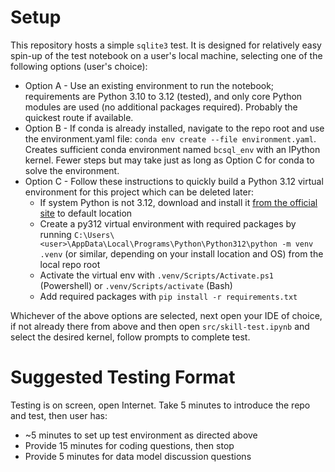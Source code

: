 # Setup
This repository hosts a simple `sqlite3` test. It is designed for relatively easy spin-up of the test notebook on a user's local machine, selecting one of the following options (user's choice):

-  Option A - Use an existing environment to run the notebook; requirements are Python 3.10 to 3.12 (tested), and only core Python modules are used (no additional packages required). Probably the quickest route if available.
-  Option B - If conda is already installed, navigate to the repo root and use the environment.yaml file: `conda env create --file environment.yaml`. Creates sufficient conda environment named `bcsql_env` with an IPython kernel. Fewer steps but may take just as long as Option C for conda to solve the environment. 
-  Option C - Follow these instructions to quickly build a Python 3.12 virtual environment for this project which can be deleted later:
    -  If system Python is not 3.12, download and install it [from the official site](https://www.python.org/downloads/) to default location
    -  Create a py312 virtual environment with required packages by running `C:\Users\<user>\AppData\Local\Programs\Python\Python312\python -m venv .venv` (or similar, depending on your install location and OS) from the local repo root
    -  Activate the virtual env with `.venv/Scripts/Activate.ps1` (Powershell) or `.venv/Scripts/activate` (Bash)
    -  Add required packages with `pip install -r requirements.txt`

Whichever of the above options are selected, next open your IDE of choice, if not already there from above and then open `src/skill-test.ipynb` and select the desired kernel, follow prompts to complete test.

# Suggested Testing Format
Testing is on screen, open Internet. Take 5 minutes to introduce the repo and test, then user has:

-  ~5 minutes to set up test environment as directed above
-  Provide 15 minutes for coding questions, then stop
-  Provide 5 minutes for data model discussion questions